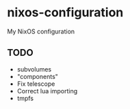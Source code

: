 # nixos-configuration
My NixOS configuration

## TODO

- subvolumes
- "components"
- Fix telescope
- Correct lua importing
- tmpfs


